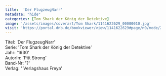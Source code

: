 ```yaml
---
title:  'Der FlugzeugNarr'
metadate: "hide"
categories: [Tom Shark der König der Detektive]
image: '/assets/images/coverart/Tom Shark/1141622629_00000010.jpg'
visit: 'https://portal.dnb.de/bookviewer/view/1141622629#page/n0/mode/2up'
---
```

Titel: 'Der FlugzeugNarr' <br>
Serie: 'Tom Shark der König der Detektive' <br>
Jahr: '1930' <br>
AutorIn: 'Pitt Strong' <br>
Band-Nr: '?' <br>
Verlag: ' Verlagshaus Freya'